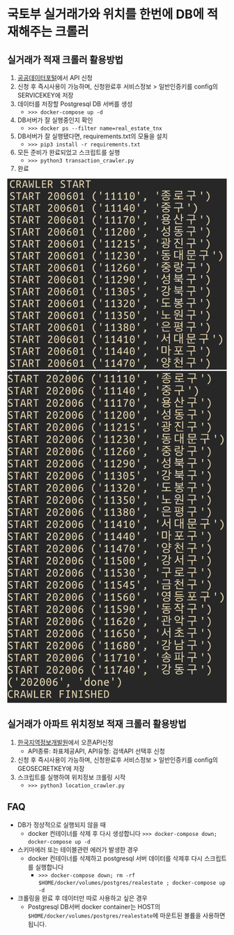 # 국토부 실거래가와 위치를 한번에 DB에 적재해주는 크롤러
## 실거래가 적재 크롤러 활용방법
1. [공공데이터포털](https://data.go.kr/tcs/dss/selectApiDataDetailView.do?publicDataPk=15057511)에서 API 신청
2. 신청 후 즉시사용이 가능하며, 신청완료후 서비스정보 > 일반인증키를 config의 SERVICEKEY에 저장
3. 데이터를 저장할 Postgresql DB 서버를 생성
    - `>>> docker-compose up -d`
4. DB서버가 잘 실행중인지 확인
    - `>>> docker ps --filter name=real_estate_tnx`
5. DB서버가 잘 실행됐다면, requirements.txt의 모듈을 설치
    - `>>> pip3 install -r requirements.txt`
6. 모든 준비가 완료되었고 스크립트를 실행
    - `>>> python3 transaction_crawler.py`
7. 완료

![크롤링 시작](https://github.com/chrisjune/realestate_crawler/blob/master/img/screenshot_start.png?raw=true)
![크롤링 종료](https://github.com/chrisjune/realestate_crawler/blob/master/img/screenshot_end.png?raw=true)

## 실거래가 아파트 위치정보 적재 크롤러 활용방법
1. [한국지역정보개발원](https://www.juso.go.kr/addrlink/devAddrLinkRequestWrite.do?returnFn=write&cntcMenu=URL)에서 오픈API신청
    - API종류: 좌표제공API, API유형: 검색API 선택후 신청
2. 신청 후 즉시사용이 가능하며, 신청완료후 서비스정보 > 일반인증키를 config의 GEOSECRETKEY에 저장
3. 스크립트를 실행하여 위치정보 크롤링 시작
    - `>>> python3 location_crawler.py`

## FAQ
* DB가 정상적으로 실행되지 않을 때
  - docker 컨테이너를 삭제 후 다시 생성합니다 `>>> docker-compose down; docker-compose up -d`
* 스키마에러 또는 테이블관련 에러가 발생한 경우
  - docker 컨테이너를 삭제하고 postgresql 서버 데이터를 삭제후 다시 스크립트를 실행합니다 
      - `>>> docker-compose down; rm -rf $HOME/docker/volumes/postgres/realestate ; docker-compose up -d`
* 크롤링을 완료 후 데이터만 따로 사용하고 싶은 경우
  - Postgresql DB서버 docker container는 HOST의 `$HOME/docker/volumes/postgres/realestate`에 마운트된 볼륨을 사용하면됩니다.
